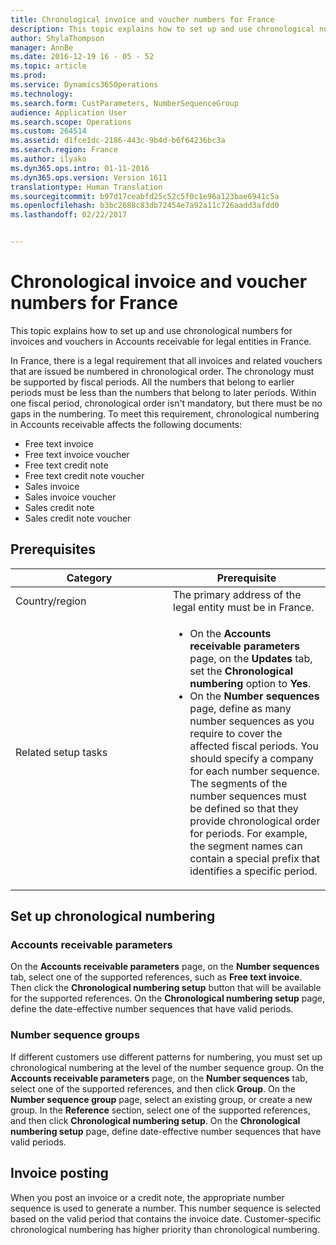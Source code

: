 ```yaml
---
title: Chronological invoice and voucher numbers for France
description: This topic explains how to set up and use chronological numbers for invoices and vouchers in Accounts receivable for legal entities in France.
author: ShylaThompson
manager: AnnBe
ms.date: 2016-12-19 16 - 05 - 52
ms.topic: article
ms.prod: 
ms.service: Dynamics365Operations
ms.technology: 
ms.search.form: CustParameters, NumberSequenceGroup
audience: Application User
ms.search.scope: Operations
ms.custom: 264514
ms.assetid: d1fce1dc-2186-443c-9b4d-b6f64236bc3a
ms.search.region: France
ms.author: ilyako
ms.dyn365.ops.intro: 01-11-2016
ms.dyn365.ops.version: Version 1611
translationtype: Human Translation
ms.sourcegitcommit: b97d17ceabfd25c52c5f0c1e96a123bae6941c5a
ms.openlocfilehash: b3bc2688c83db72454e7a92a11c726aadd3afdd0
ms.lasthandoff: 02/22/2017


---
```


# <a name="chronological-invoice-and-voucher-numbers-for-france"></a>Chronological invoice and voucher numbers for France

This topic explains how to set up and use chronological numbers for invoices and vouchers in Accounts receivable for legal entities in France.  

In France, there is a legal requirement that all invoices and related vouchers that are issued be numbered in chronological order. The chronology must be supported by fiscal periods. All the numbers that belong to earlier periods must be less than the numbers that belong to later periods. Within one fiscal period, chronological order isn't mandatory, but there must be no gaps in the numbering. To meet this requirement, chronological numbering in Accounts receivable affects the following documents:

-   Free text invoice
-   Free text invoice voucher
-   Free text credit note
-   Free text credit note voucher
-   Sales invoice
-   Sales invoice voucher
-   Sales credit note
-   Sales credit note voucher

## <a name="prerequisites"></a>Prerequisites
<table>
<colgroup>
<col width="50%" />
<col width="50%" />
</colgroup>
<thead>
<tr class="header">
<th>Category</th>
<th>Prerequisite</th>
</tr>
</thead>
<tbody>
<tr class="odd">
<td>Country/region</td>
<td>The primary address of the legal entity must be in France.</td>
</tr>
<tr class="even">
<td>Related setup tasks</td>
<td><ul>
<li>On the <strong>Accounts receivable parameters</strong> page, on the <strong>Updates</strong> tab, set the <strong>Chronological numbering</strong> option to <strong>Yes</strong>.</li>
<li>On the <strong>Number sequences</strong> page, define as many number sequences as you require to cover the affected fiscal periods. You should specify a company for each number sequence. The segments of the number sequences must be defined so that they provide chronological order for periods. For example, the segment names can contain a special prefix that identifies a specific period.</li>
</ul></td>
</tr>
</tbody>
</table>

## <a name="set-up-chronological-numbering"></a>Set up chronological numbering
### <a name="accounts-receivable-parameters"></a>Accounts receivable parameters

On the **Accounts receivable parameters** page, on the **Number sequences** tab, select one of the supported references, such as **Free text invoice**. Then click the **Chronological numbering setup** button that will be available for the supported references. On the **Chronological numbering setup** page, define the date-effective number sequences that have valid periods.

### <a name="number-sequence-groups"></a>Number sequence groups

If different customers use different patterns for numbering, you must set up chronological numbering at the level of the number sequence group. On the **Accounts receivable parameters** page, on the **Number sequences** tab, select one of the supported references, and then click **Group**. On the **Number sequence group** page, select an existing group, or create a new group. In the **Reference** section, select one of the supported references, and then click **Chronological numbering setup**. On the **Chronological numbering setup** page, define date-effective number sequences that have valid periods.

## <a name="invoice-posting"></a>Invoice posting
When you post an invoice or a credit note, the appropriate number sequence is used to generate a number. This number sequence is selected based on the valid period that contains the invoice date. Customer-specific chronological numbering has higher priority than chronological numbering.


